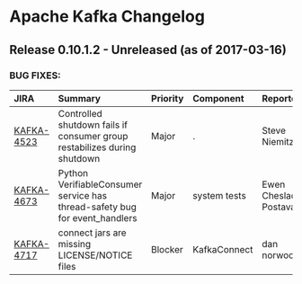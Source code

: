 
<!---
# Licensed to the Apache Software Foundation (ASF) under one
# or more contributor license agreements.  See the NOTICE file
# distributed with this work for additional information
# regarding copyright ownership.  The ASF licenses this file
# to you under the Apache License, Version 2.0 (the
# "License"); you may not use this file except in compliance
# with the License.  You may obtain a copy of the License at
#
#     http://www.apache.org/licenses/LICENSE-2.0
#
# Unless required by applicable law or agreed to in writing, software
# distributed under the License is distributed on an "AS IS" BASIS,
# WITHOUT WARRANTIES OR CONDITIONS OF ANY KIND, either express or implied.
# See the License for the specific language governing permissions and
# limitations under the License.
-->
# Apache Kafka Changelog

## Release 0.10.1.2 - Unreleased (as of 2017-03-16)



### BUG FIXES:

| JIRA | Summary | Priority | Component | Reporter | Contributor |
|:---- |:---- | :--- |:---- |:---- |:---- |
| [KAFKA-4523](https://issues.apache.org/jira/browse/KAFKA-4523) | Controlled shutdown fails if consumer group restabilizes during shutdown |  Major | . | Steve Niemitz | Steve Niemitz |
| [KAFKA-4673](https://issues.apache.org/jira/browse/KAFKA-4673) | Python VerifiableConsumer service has thread-safety bug for event\_handlers |  Major | system tests | Ewen Cheslack-Postava | Ewen Cheslack-Postava |
| [KAFKA-4717](https://issues.apache.org/jira/browse/KAFKA-4717) | connect jars are missing LICENSE/NOTICE files |  Blocker | KafkaConnect | dan norwood | Ewen Cheslack-Postava |


